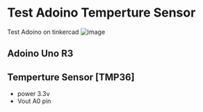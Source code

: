# Test Adoino Temperture Sensor
Test Adoino on tinkercad
![image](https://github.com/user-attachments/assets/bda4bf09-9dc5-48cb-9d33-678110206eef)
## Adoino Uno R3
## Temperture Sensor [TMP36]
- power 3.3v
- Vout A0 pin


